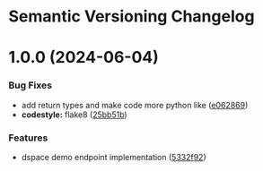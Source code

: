 # Semantic Versioning Changelog

# 1.0.0 (2024-06-04)


### Bug Fixes

* add return types and make code more python like ([e062869](https://github.com/deeagle/dspyce-demo-app/commit/e062869c16aed4fed1fa03ba5d7cc9d4f8acaf9c))
* **codestyle:** flake8 ([25bb51b](https://github.com/deeagle/dspyce-demo-app/commit/25bb51beb854ada0bde05e377d2f669856395bff))


### Features

* dspace demo endpoint implementation ([5332f92](https://github.com/deeagle/dspyce-demo-app/commit/5332f926caecff92d6d739e2fde5c4ec1e6a1338))
